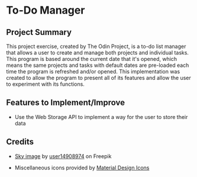 # To-Do Manager

## Project Summary
This project exercise, created by The Odin Project, is a to-do list manager
that allows a user to create and manage both projects and individual tasks.
This program is based around the current date that it's opened, which means the
same projects and tasks with default dates are pre-loaded each time the program
is refreshed and/or opened. This implementation was created to allow the program
to present all of its features and allow the user to experiment with its functions.

## Features to Implement/Improve
* Use the Web Storage API to implement a way for the user to store their data
  
## Credits
* [Sky image](https://www.freepik.com/free-photo/colorful-cloudy-sky-sunset-gradient-color-sky-texture-abstract-nature-background-very-peri_22756562.htm#&position=10&from_view=author) by [user14908974](https://www.freepik.com/author/user14908974) on Freepik

* Miscellaneous icons provided by [Material Design Icons](https://pictogrammers.com/library/mdi/)